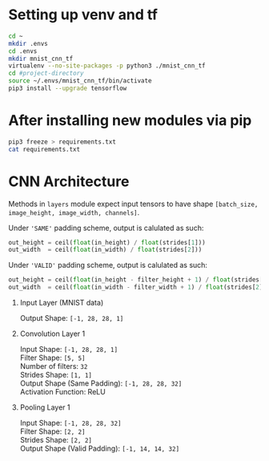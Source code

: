 # Setting up venv and tf

```bash
cd ~
mkdir .envs
cd .envs
mkdir mnist_cnn_tf
virtualenv --no-site-packages -p python3 ./mnist_cnn_tf
cd #project-directory
source ~/.envs/mnist_cnn_tf/bin/activate
pip3 install --upgrade tensorflow
```

# After installing new modules via pip
```bash
pip3 freeze > requirements.txt
cat requirements.txt
```

# CNN Architecture

Methods in `layers` module expect input tensors to have shape `[batch_size, image_height, image_width, channels]`.

Under `'SAME'` padding scheme, output is calulated as such:
```python
out_height = ceil(float(in_height) / float(strides[1]))
out_width  = ceil(float(in_width) / float(strides[2]))
```

Under `'VALID'` padding scheme, output is calulated as such:
```python
out_height = ceil(float(in_height - filter_height + 1) / float(strides[1]))
out_width  = ceil(float(in_width - filter_width + 1) / float(strides[2]))
```

1. Input Layer (MNIST data)

    Output Shape: `[-1, 28, 28, 1]`

2. Convolution Layer 1

    Input Shape: `[-1, 28, 28, 1]`  
    Filter Shape: `[5, 5]`  
    Number of filters: `32`  
    Strides Shape: `[1, 1]`  
    Output Shape (Same Padding): `[-1, 28, 28, 32]`  
    Activation Function: ReLU

3. Pooling Layer 1

    Input Shape: `[-1, 28, 28, 32]`  
    Filter Shape: `[2, 2]`  
    Strides Shape: `[2, 2]`  
    Output Shape (Valid Padding): `[-1, 14, 14, 32]`

